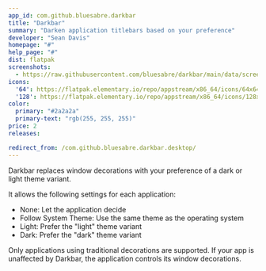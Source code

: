 ```yaml
---
app_id: com.github.bluesabre.darkbar
title: "Darkbar"
summary: "Darken application titlebars based on your preference"
developer: "Sean Davis"
homepage: "#"
help_page: "#"
dist: flatpak
screenshots:
  - https://raw.githubusercontent.com/bluesabre/darkbar/main/data/screenshots/1x.png
icons:
  '64': https://flatpak.elementary.io/repo/appstream/x86_64/icons/64x64/com.github.bluesabre.darkbar.png
  '128': https://flatpak.elementary.io/repo/appstream/x86_64/icons/128x128/com.github.bluesabre.darkbar.png
color:
  primary: "#2a2a2a"
  primary-text: "rgb(255, 255, 255)"
price: 2
releases:

redirect_from: /com.github.bluesabre.darkbar.desktop/
---
```


<p>Darkbar replaces window decorations with your preference of a dark or light theme variant.</p>
<p>It allows the following settings for each application:</p>
<ul>
<li>None: Let the application decide</li>
<li>Follow System Theme: Use the same theme as the operating system</li>
<li>Light: Prefer the "light" theme variant</li>
<li>Dark: Prefer the "dark" theme variant</li>
</ul>
<p>Only applications using traditional decorations are supported. If your app is unaffected by Darkbar, the application controls its window decorations.</p>